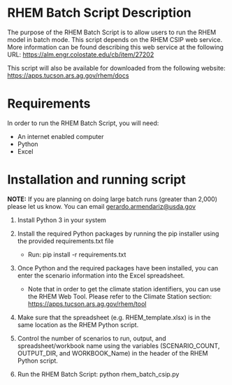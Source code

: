 
# RHEM Batch Script Description

The purpose of the RHEM Batch Script is to allow users to run the RHEM model in batch mode.
This script depends on the RHEM CSIP web service.  More information can be found describing
this web service at the following URL: https://alm.engr.colostate.edu/cb/item/27202

This script will also be available for downloaded from the following website: 
  https://apps.tucson.ars.ag.gov/rhem/docs


# Requirements

In order to run the RHEM Batch Script, you will need:
 * An internet enabled computer
 * Python
 * Excel  

# Installation and running script

**NOTE:** If you are planning on doing large batch runs (greater than 2,000) please let us know.  You can email gerardo.armendariz@usda.gov 

 1) Install Python 3 in your system

 2) Install the required Python packages by running the pip installer using the 
    provided requirements.txt file

    * Run:   pip install -r requirements.txt

 3) Once Python and the required packages have been installed, you can enter the scenario
    information into the Excel spreadsheet.

    * Note that in order to get the climate station identifiers, you can use the RHEM Web Tool. 
      Please refer to the Climate Station section: https://apps.tucson.ars.ag.gov/rhem/tool

 4) Make sure that the spreadsheet (e.g. RHEM_template.xlsx) is in the same location as the RHEM Python script.

 5) Control the number of scenarios to run, output, and spreadsheet/workbook name using the variables (SCENARIO_COUNT, OUTPUT_DIR, and WORKBOOK_Name) in the header of the RHEM Python script.

 6) Run the RHEM Batch Script:  python rhem_batch_csip.py
